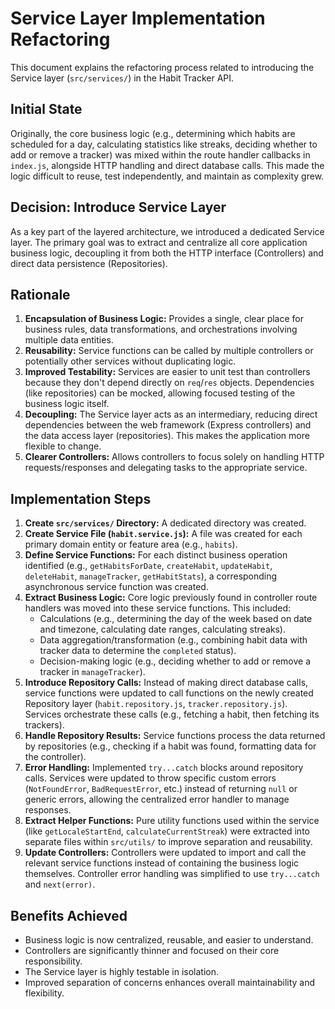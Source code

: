 # Service Layer Implementation Refactoring

This document explains the refactoring process related to introducing the Service layer (`src/services/`) in the Habit Tracker API.

## Initial State

Originally, the core business logic (e.g., determining which habits are scheduled for a day, calculating statistics like streaks, deciding whether to add or remove a tracker) was mixed within the route handler callbacks in `index.js`, alongside HTTP handling and direct database calls. This made the logic difficult to reuse, test independently, and maintain as complexity grew.

## Decision: Introduce Service Layer

As a key part of the layered architecture, we introduced a dedicated Service layer. The primary goal was to extract and centralize all core application business logic, decoupling it from both the HTTP interface (Controllers) and direct data persistence (Repositories).

## Rationale

1.  **Encapsulation of Business Logic:** Provides a single, clear place for business rules, data transformations, and orchestrations involving multiple data entities.
2.  **Reusability:** Service functions can be called by multiple controllers or potentially other services without duplicating logic.
3.  **Improved Testability:** Services are easier to unit test than controllers because they don't depend directly on `req`/`res` objects. Dependencies (like repositories) can be mocked, allowing focused testing of the business logic itself.
4.  **Decoupling:** The Service layer acts as an intermediary, reducing direct dependencies between the web framework (Express controllers) and the data access layer (repositories). This makes the application more flexible to change.
5.  **Clearer Controllers:** Allows controllers to focus solely on handling HTTP requests/responses and delegating tasks to the appropriate service.

## Implementation Steps

1.  **Create `src/services/` Directory:** A dedicated directory was created.
2.  **Create Service File (`habit.service.js`):** A file was created for each primary domain entity or feature area (e.g., `habits`).
3.  **Define Service Functions:** For each distinct business operation identified (e.g., `getHabitsForDate`, `createHabit`, `updateHabit`, `deleteHabit`, `manageTracker`, `getHabitStats`), a corresponding asynchronous service function was created.
4.  **Extract Business Logic:** Core logic previously found in controller route handlers was moved into these service functions. This included:
    - Calculations (e.g., determining the day of the week based on date and timezone, calculating date ranges, calculating streaks).
    - Data aggregation/transformation (e.g., combining habit data with tracker data to determine the `completed` status).
    - Decision-making logic (e.g., deciding whether to add or remove a tracker in `manageTracker`).
5.  **Introduce Repository Calls:** Instead of making direct database calls, service functions were updated to call functions on the newly created Repository layer (`habit.repository.js`, `tracker.repository.js`). Services orchestrate these calls (e.g., fetching a habit, then fetching its trackers).
6.  **Handle Repository Results:** Service functions process the data returned by repositories (e.g., checking if a habit was found, formatting data for the controller).
7.  **Error Handling:** Implemented `try...catch` blocks around repository calls. Services were updated to throw specific custom errors (`NotFoundError`, `BadRequestError`, etc.) instead of returning `null` or generic errors, allowing the centralized error handler to manage responses.
8.  **Extract Helper Functions:** Pure utility functions used within the service (like `getLocaleStartEnd`, `calculateCurrentStreak`) were extracted into separate files within `src/utils/` to improve separation and reusability.
9.  **Update Controllers:** Controllers were updated to import and call the relevant service functions instead of containing the business logic themselves. Controller error handling was simplified to use `try...catch` and `next(error)`.

## Benefits Achieved

- Business logic is now centralized, reusable, and easier to understand.
- Controllers are significantly thinner and focused on their core responsibility.
- The Service layer is highly testable in isolation.
- Improved separation of concerns enhances overall maintainability and flexibility.
